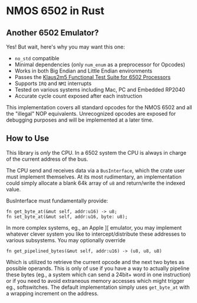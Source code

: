 # NMOS 6502 in Rust

## Another 6502 Emulator?

Yes! But wait, here's why you may want this one:

- `no_std` compatible
- Minimal dependencies (only `num_enum` as a preprocessor for Opcodes)
- Works in both Big Endian and Little Endian environments
- Passes the [Klaus2m5 Functional Test Suite for 6502 Processors](https://github.com/Klaus2m5/6502_65C02_functional_tests)
- Supports `IRQ` and `NMI` interrupts
- Tested on various systems including Mac, PC and Embedded RP2040
- Accurate cycle count exposed after each instruction

This implementation covers all standard opcodes for the NMOS 6502 and all the "illegal" NOP equivalents. Unrecognized opcodes are exposed for debugging purposes and will be implemented at a later time.


## How to Use

This library is *only* the CPU. In a 6502 system the CPU is always in charge of the current address of the bus.

The CPU send and receives data via a `BusInterface`, which the crate user must implement themselves. At its most rudimentary, an implementation could simply allocate a blank 64k array of `u8` and return/write the indexed value.

BusInterface must fundamentally provide:

```
fn get_byte_at(&mut self, addr:u16) -> u8;
fn set_byte_at(&mut self, addr:u16, byte: u8);
```


In more complex systems, eg., an Apple ][ emulator, you may implement whatever clever system you like to intercept/distribute these addresses to various subsystems. You may optionally override

```
fn get_pipelined_bytes(&mut self, addr:u16) -> (u8, u8, u8)
```

Which is utilized to retrieve the current opcode and the next two bytes as possible operands. This is only of use if you have a way to actually pipeline these bytes (eg., a system which can send a 24bit+ word in one instruction) or if you need to avoid extraneous memory accesses which might trigger eg., softswitches. The default implementation simply uses `get_byte_at` with a wrapping increment on the address.
